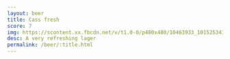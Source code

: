 ```yaml
---
layout: beer
title: Cass fresh
score: 7
img: https://scontent.xx.fbcdn.net/v/t1.0-0/p480x480/10463933_10152534306048745_557216881289649027_n.jpg?oh=6d11c5156fb2450a5341a682f891b21f&oe=591D38AC
desc: A very refreshing lager
permalink: /beer/:title.html
---
```

